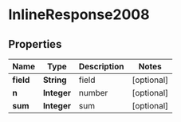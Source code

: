 
# InlineResponse2008

## Properties
Name | Type | Description | Notes
------------ | ------------- | ------------- | -------------
**field** | **String** | field |  [optional]
**n** | **Integer** | number |  [optional]
**sum** | **Integer** | sum |  [optional]



